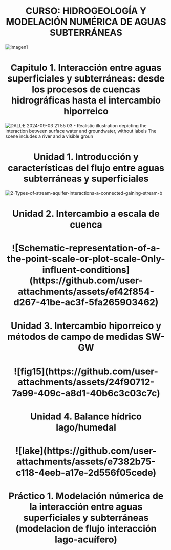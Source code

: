 # <h1 align="center">CURSO: HIDROGEOLOGÍA Y MODELACIÓN NUMÉRICA DE AGUAS SUBTERRÁNEAS
![Imagen1](https://github.com/user-attachments/assets/11a663dc-fba6-4462-91fd-e63d63a8f8c8)

# <h1 align="center">Capitulo 1. Interacción entre aguas superficiales y subterráneas: desde los procesos de cuencas hidrográficas hasta el intercambio hiporreico
![DALL·E 2024-09-03 21 55 03 - Realistic illustration depicting the interaction between surface water and groundwater, without labels  The scene includes a river and a visible groun](https://github.com/user-attachments/assets/9d80ff51-9ba6-4b1d-a576-afd779ea1882)

## <h1 align="center">Unidad 1. Introducción y características del flujo entre aguas subterráneas y superficiales
![2-Types-of-stream-aquifer-interactions-a-connected-gaining-stream-b](https://github.com/user-attachments/assets/a8ec44c6-84e3-4ae0-9703-983494c3ad62)

## <h1 align="center">Unidad 2. Intercambio a escala de cuenca
<h1 align="center">![Schematic-representation-of-a-the-point-scale-or-plot-scale-Only-influent-conditions](https://github.com/user-attachments/assets/ef42f854-d267-41be-ac3f-5fa265903462)

## <h1 align="center">Unidad 3. Intercambio hiporreico y métodos de campo de medidas SW-GW 
<h1 align="center">![fig15](https://github.com/user-attachments/assets/24f90712-7a99-409c-a8d1-40b6c3c03c7c)

## <h1 align="center">Unidad 4. Balance hídrico lago/humedal
<h1 align="center">![lake](https://github.com/user-attachments/assets/e7382b75-c118-4eeb-a17e-2d556f05cede)

## <h1 align="center">Práctico 1. Modelación númerica de la interacción entre aguas superficiales y subterráneas (modelacion de flujo interacción lago-acuífero)





